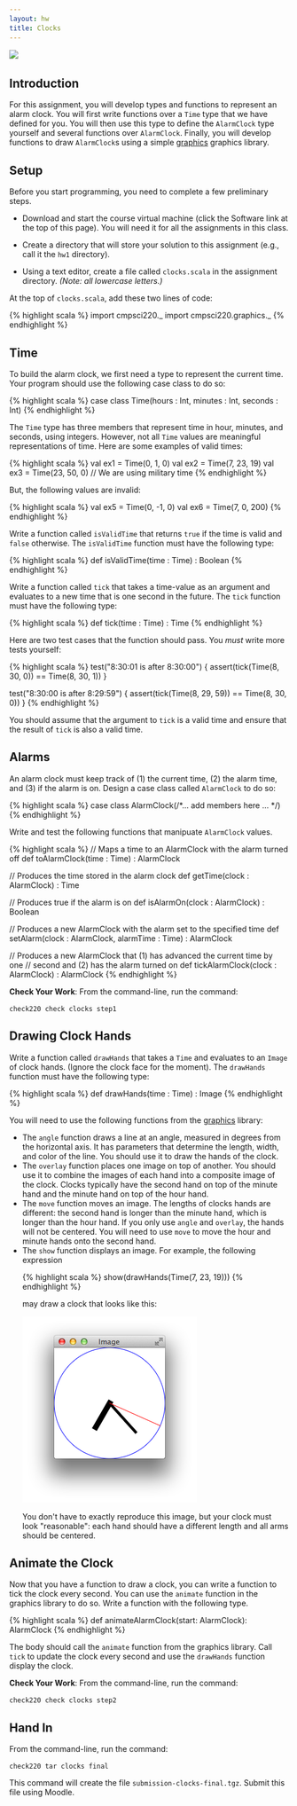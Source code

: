 ```yaml
---
layout: hw
title: Clocks
---
```


<div>
<a href="http://xkcd.com/1359/"><img src="http://imgs.xkcd.com/comics/phone_alarm.png"></a>
</div>

Introduction
------------

For this assignment, you will develop types and functions to represent an alarm
clock. You will first write functions over a `Time` type that we have defined
for you. You will then use this type to define the `AlarmClock` type yourself
and several functions over `AlarmClock`. Finally, you will develop functions to
draw `AlarmClock`s using a simple [graphics] graphics library.

Setup
-----

Before you start programming, you need to complete a few preliminary steps.

- Download and start the course virtual machine (click the Software link at the
  top of this page). You will need it for all the assignments in this class.

- Create a directory that will store your solution to this assignment
  (e.g., call it the `hw1` directory).

- Using a text editor, create a file called `clocks.scala` in the assignment
  directory. *(Note: all lowercase letters.)*

At the top of `clocks.scala`, add these two lines of code:

{% highlight scala %}
import cmpsci220._
import cmpsci220.graphics._
{% endhighlight %}

Time
----

To build the alarm clock, we first need a type to represent the current time.
Your program should use the following case class to do so:

{% highlight scala %}
case class Time(hours : Int, minutes : Int, seconds : Int)
{% endhighlight %}

The `Time` type has three members that represent time in hour, minutes, and
seconds, using integers. However, not all `Time` values are meaningful
representations of time. Here are some examples of valid times:

{% highlight scala %}
val ex1 = Time(0, 1, 0)
val ex2 = Time(7, 23, 19)
val ex3 = Time(23, 50, 0) // We are using military time
{% endhighlight %}

But, the following values are invalid:

{% highlight scala %}
val ex5 = Time(0, -1, 0)
val ex6 = Time(7, 0, 200)
{% endhighlight %}

Write a function called <code>isValidTime</code> that returns <code>true</code>
if the time is valid and <code>false</code> otherwise. The
<code>isValidTime</code> function must have the following type:

{% highlight scala %}
def isValidTime(time : Time) : Boolean
{% endhighlight %}</li>

Write a function called <code>tick</code> that takes a time-value as an argument
and evaluates to a new time that is one second in the future. The
<code>tick</code> function must have the following type:

{% highlight scala %}
def tick(time : Time) : Time
{% endhighlight %}

Here are two test cases that the function should pass. You <i>must</i> write
more tests yourself:

{% highlight scala %}
test("8:30:01 is after 8:30:00") {
  assert(tick(Time(8, 30, 0)) == Time(8, 30, 1))
}

test("8:30:00 is after 8:29:59") {
  assert(tick(Time(8, 29, 59)) == Time(8, 30, 0))
}
{% endhighlight %}

You should assume that the argument to <code>tick</code> is a valid time and
ensure that the result of <code>tick</code> is also a valid time.

Alarms
------

An alarm clock must keep track of (1) the current time, (2) the alarm time, and
(3) if the alarm is on. Design a case class called <code>AlarmClock</code> to do
so:

{% highlight scala %}
case class AlarmClock(/*... add members here ... */)
{% endhighlight %}

Write and test the following functions that manipuate <code>AlarmClock</code> values.

{% highlight scala %}
// Maps a time to an AlarmClock with the alarm turned off
def toAlarmClock(time : Time) : AlarmClock

// Produces the time stored in the alarm clock
def getTime(clock : AlarmClock) : Time

// Produces true if the alarm is on
def isAlarmOn(clock : AlarmClock) : Boolean

// Produces a new AlarmClock with the alarm set to the specified time
def setAlarm(clock : AlarmClock, alarmTime : Time) : AlarmClock

// Produces a new AlarmClock that (1) has advanced the current time by one
// second and (2) has the alarm turned on
def tickAlarmClock(clock : AlarmClock) : AlarmClock
{% endhighlight %}

**Check Your Work**: From the command-line, run the command:

    check220 check clocks step1


Drawing Clock Hands
-------------------

Write a function called `drawHands` that takes a `Time` and evaluates to an
`Image` of clock hands. (Ignore the clock face for the moment). The `drawHands`
function must have the following type:

{% highlight scala %}
def drawHands(time : Time) : Image
{% endhighlight %}


You will need to use the following functions from the [graphics] library:

<ul>

<li>The <code>angle</code> function draws a line at an angle, measured in
  degrees from the horizontal axis. It has parameters that determine the length,
  width, and color of the line. You should use it to draw the hands of the
  clock.</li>

<li>The <code>overlay</code> function places one image on top of another. You
  should use it to combine the images of each hand into a composite image of the
  clock. Clocks typically have the second hand on top of the minute hand and the
  minute hand on top of the hour hand.</li>

<li>The <code>move</code> function moves an image. The lengths of clocks hands
  are different: the second hand is longer than the minute hand, which is longer
  than the hour hand. If you only use <code>angle</code> and
  <code>overlay</code>, the hands will not be centered. You will need to use
  <code>move</code> to move the hour and minute hands onto the second hand.</li>

<li>The <code>show</code> function displays an image. For example, the following
expression

{% highlight scala %}
show(drawHands(Time(7, 23, 19)))
{% endhighlight %}

  may draw a clock that looks like this:<br>

  <img alt="Clock showing 7:23:19" src="clock-ex2-drawhands.png"><br>

  You don't have to exactly reproduce this image, but your clock must look
  "reasonable": each hand should have a different length and all arms should
  be centered.</li>

</ul>

Animate the Clock
-----------------

Now that you have a function to draw a clock, you can write a function to tick
the clock every second. You can use the `animate` function in the graphics
library to do so. Write a function with the following type.

{% highlight scala %}
def animateAlarmClock(start: AlarmClock): AlarmClock
{% endhighlight %}

The body should call the `animate` function from the graphics library. Call
`tick` to update the clock every second and use the `drawHands` function display
the clock.

**Check Your Work**: From the command-line, run the command:

    check220 check clocks step2

Hand In
-------

From the command-line, run the command:

    check220 tar clocks final

This command will create the file `submission-clocks-final.tgz`. Submit this
file using Moodle.

[graphics]: ../../lib/api/#cmpsci220.graphics.package

